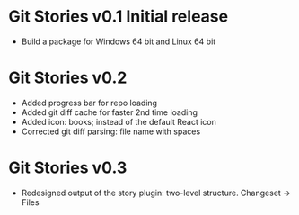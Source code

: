# Git Stories v0.1 Initial release
* Build a package for Windows 64 bit and Linux 64 bit

# Git Stories v0.2
* Added progress bar for repo loading
* Added git diff cache for faster 2nd time loading
* Added icon: books; instead of the default React icon
* Corrected git diff parsing: file name with spaces

# Git Stories v0.3
* Redesigned output of the story plugin: two-level structure. Changeset -> Files